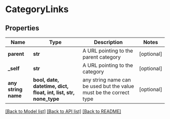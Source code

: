 # CategoryLinks


## Properties
Name | Type | Description | Notes
------------ | ------------- | ------------- | -------------
**parent** | **str** | A URL pointing to the parent category | [optional] 
**_self** | **str** | A URL pointing to the category | [optional] 
**any string name** | **bool, date, datetime, dict, float, int, list, str, none_type** | any string name can be used but the value must be the correct type | [optional]

[[Back to Model list]](../README.md#documentation-for-models) [[Back to API list]](../README.md#documentation-for-api-endpoints) [[Back to README]](../README.md)


